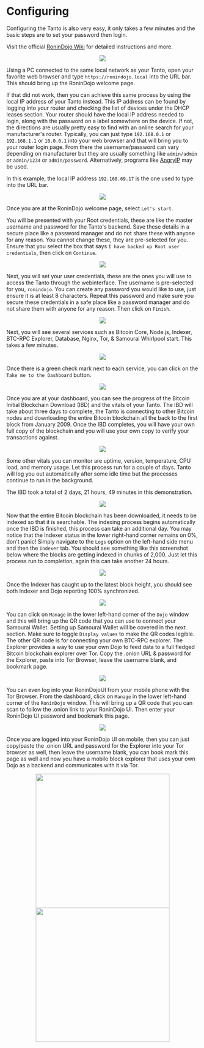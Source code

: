 # Configuring
Configuring the Tanto is also very easy, it only takes a few minutes and the basic steps are to set your password then login. 

Visit the official [RoninDojo Wiki](https://wiki.ronindojo.io/en/setup/tanto-setup) for detailed instructions and more. 

<p align="center">
  <img src="assets/RoninUI00.png">
</p>

Using a PC connected to the same local network as your Tanto, open your favorite web browser and type `https://ronindojo.local` into the URL bar. This should bring up the RoninDojo welcome page.

If that did not work, then you can achieve this same process by using the local IP address of your Tanto instead. This IP address can be found by logging into your router and checking the list of devices under the DHCP leases section. Your router should have the local IP address needed to login, along with the password on a label somewhere on the device. If not, the directions are usually pretty easy to find with an online search for your manufacturer's router. Typically, you can just type `192.168.0.1` or `192.168.1.1` or `10.0.0.1` into your web browser and that will bring you to your router login page. From there the username/password can vary depending on manufacturer but they are usually something like `admin/admin` or `admin/1234` or `admin/password`. Alternatively, programs like [AngryIP](https://angryip.org/) may be used.

In this example, the local IP address `192.168.69.17` is the one used to type into the URL bar. 

<p align="center">
  <img src="assets/RoninUI01.png">
</p>

Once you are at the RoninDojo welcome page, select `Let's start`.

You will be presented with your Root credentials, these are like the master username and password for the Tanto's backend. Save these details in a secure place like a password manager and do not share these with anyone for any reason. You cannot change these, they are pre-selected for you. Ensure that you select the box that says `I have backed up Root user credentials`, then click on `Continue`.

<p align="center">
  <img src="assets/RoninUI02.png">
</p>

Next, you will set your user credentials, these are the ones you will use to access the Tanto through the webinterface. The username is pre-selected for you, `ronindojo`. You can create any password you would like to use, just ensure it is at least 8 characters. Repeat this password and make sure you secure these credentials in a safe place like a password manager and do not share them with anyone for any reason. Then click on `Finish`.

<p align="center">
  <img src="assets/RoninUI03.png">
</p>

Next, you will see several services such as Bitcoin Core, Node.js, Indexer, BTC-RPC Explorer, Database, Nginx, Tor, & Samourai Whirlpool start. This takes a few minutes. 

<p align="center">
  <img src="assets/RoninUI04.png">
</p>

Once there is a green check mark next to each service, you can click on the `Take me to the Dashboard` button. 

<p align="center">
  <img src="assets/RoninUI05.png">
</p>

Once you are at your dashboard, you can see the progress of the Bitcoin Initial Blockchain Download (IBD) and the vitals of your Tanto. The IBD will take about three days to complete, the Tanto is connecting to other Bitcoin nodes and downloading the entire Bitcoin blockchain all the back to the first block from January 2009. Once the IBD completes, you will have your own full copy of the blockchain and you will use your own copy to verify your transactions against.  

<p align="center">
  <img src="assets/RoninUI06.png">
</p>

Some other vitals you can monitor are uptime, version, temperature, CPU load, and memory usage. Let this process run for a couple of days. Tanto will log you out automatically after some idle time but the processes continue to run in the background. 

The IBD took a total of 2 days, 21 hours, 49 minutes in this demonstration. 

<p align="center">
  <img src="assets/RoninUI07.png">
</p>

Now that the entire Bitcoin blockchain has been downloaded, it needs to be indexed so that it is searchable. The indexing process begins automatically once the IBD is finished, this process can take an additional day. You may notice that the Indexer status in the lower right-hand corner remains on 0%, don't panic! Simply navigate to the `Logs` option on the left-hand side menu and then the `Indexer` tab. You should see something like this screenshot below where the blocks are getting indexed in chunks of 2,000. Just let this process run to completion, again this can take another 24 hours. 

<p align="center">
  <img src="assets/RoninUI08.png">
</p>

Once the Indexer has caught up to the latest block height, you should see both Indexer and Dojo reporting 100% synchronized.

<p align="center">
  <img src="assets/RoninUI09.png">
</p>

You can click on `Manage` in the lower left-hand corner of the `Dojo` window and this will bring up the QR code that you can use to connect your Samourai Wallet. Setting up Samourai Wallet will be covered in the next section. Make sure to toggle `Display values` to make the QR codes legible. The other QR code is for connecting your own BTC-RPC explorer. The Explorer provides a way to use your own Dojo to feed data to a full fledged Bitcoin blockchain explorer over Tor. Copy the .onion URL & password for the Explorer, paste into Tor Browser, leave the username blank, and bookmark page. 

<p align="center">
  <img src="assets/RoninUI10.png">
</p>

You can even log into your RoninDojoUI from your mobile phone with the Tor Browser. From the dashboard, click on `Manage` in the lower left-hand corner of the `RoninDojo` window. This will bring up a QR code that you can scan to follow the .onion link to your RoninDojo UI. Then enter your RoninDojo UI password and bookmark this page. 

<p align="center">
  <img src="assets/RoninUI11.png">
</p>

Once you are logged into your RoninDojo UI on mobile, then you can just copy/paste the .onion URL and password for the Explorer into your Tor browser as well, then leave the username blank, you can book mark this page as well and now you have a mobile block explorer that uses your own Dojo as a backend and communicates with it via Tor. 

<p align="center">
  <img width="350" src="assets/RoninUI12.png">
  <img width="350" src="assets/RoninUI13.png">
</p>
